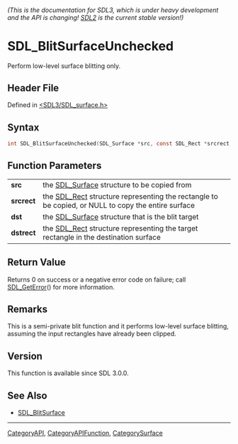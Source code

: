 ###### (This is the documentation for SDL3, which is under heavy development and the API is changing! [SDL2](https://wiki.libsdl.org/SDL2/) is the current stable version!)
# SDL_BlitSurfaceUnchecked

Perform low-level surface blitting only.

## Header File

Defined in [<SDL3/SDL_surface.h>](https://github.com/libsdl-org/SDL/blob/main/include/SDL3/SDL_surface.h)

## Syntax

```c
int SDL_BlitSurfaceUnchecked(SDL_Surface *src, const SDL_Rect *srcrect, SDL_Surface *dst, const SDL_Rect *dstrect);

```

## Function Parameters

|                 |                                                                                                                |
| --------------- | -------------------------------------------------------------------------------------------------------------- |
| **src**         | the [SDL_Surface](SDL_Surface) structure to be copied from                                                     |
| **srcrect**     | the [SDL_Rect](SDL_Rect) structure representing the rectangle to be copied, or NULL to copy the entire surface |
| **dst**         | the [SDL_Surface](SDL_Surface) structure that is the blit target                                               |
| **dstrect**     | the [SDL_Rect](SDL_Rect) structure representing the target rectangle in the destination surface                |

## Return Value

Returns 0 on success or a negative error code on failure; call
[SDL_GetError](SDL_GetError)() for more information.

## Remarks

This is a semi-private blit function and it performs low-level surface
blitting, assuming the input rectangles have already been clipped.

## Version

This function is available since SDL 3.0.0.

## See Also

- [SDL_BlitSurface](SDL_BlitSurface)

----
[CategoryAPI](CategoryAPI), [CategoryAPIFunction](CategoryAPIFunction), [CategorySurface](CategorySurface)

